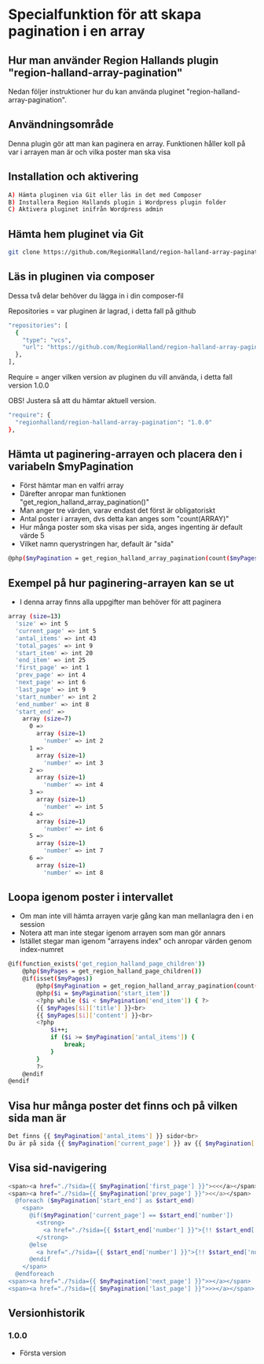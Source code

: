 # Specialfunktion för att skapa pagination i en array

## Hur man använder Region Hallands plugin "region-halland-array-pagination"

Nedan följer instruktioner hur du kan använda pluginet "region-halland-array-pagination".


## Användningsområde

Denna plugin gör att man kan paginera en array. Funktionen håller koll på var i arrayen man är och vilka poster man ska visa


## Installation och aktivering

```sh
A) Hämta pluginen via Git eller läs in det med Composer
B) Installera Region Hallands plugin i Wordpress plugin folder
C) Aktivera pluginet inifrån Wordpress admin
```


## Hämta hem pluginet via Git

```sh
git clone https://github.com/RegionHalland/region-halland-array-pagination.git
```


## Läs in pluginen via composer

Dessa två delar behöver du lägga in i din composer-fil

Repositories = var pluginen är lagrad, i detta fall på github

```sh
"repositories": [
  {
    "type": "vcs",
    "url": "https://github.com/RegionHalland/region-halland-array-pagination.git"
  },
],
```
Require = anger vilken version av pluginen du vill använda, i detta fall version 1.0.0

OBS! Justera så att du hämtar aktuell version.

```sh
"require": {
  "regionhalland/region-halland-array-pagination": "1.0.0"
},
```


## Hämta ut paginering-arrayen och placera den i variabeln $myPagination

- Först hämtar man en valfri array
- Därefter anropar man funktionen "get_region_halland_array_pagination()"
- Man anger tre värden, varav endast det först är obligatoriskt
- Antal poster i arrayen, dvs detta kan anges som "count(ARRAY)"
- Hur många poster som ska visas per sida, anges ingenting är default värde 5
- Vilket namn querystringen har, default är "sida"

```sh
@php($myPagination = get_region_halland_array_pagination(count($myPages),5,'sida'))
```


## Exempel på hur paginering-arrayen kan se ut

- I denna array finns alla uppgifter man behöver för att paginera

```sh
array (size=13)
  'size' => int 5
  'current_page' => int 5
  'antal_items' => int 43
  'total_pages' => int 9
  'start_item' => int 20
  'end_item' => int 25
  'first_page' => int 1
  'prev_page' => int 4
  'next_page' => int 6
  'last_page' => int 9
  'start_number' => int 2
  'end_number' => int 8
  'start_end' => 
    array (size=7)
      0 => 
        array (size=1)
          'number' => int 2
      1 => 
        array (size=1)
          'number' => int 3
      2 => 
        array (size=1)
          'number' => int 4
      3 => 
        array (size=1)
          'number' => int 5
      4 => 
        array (size=1)
          'number' => int 6
      5 => 
        array (size=1)
          'number' => int 7
      6 => 
        array (size=1)
          'number' => int 8
```


## Loopa igenom poster i intervallet

- Om man inte vill hämta arrayen varje gång kan man mellanlagra den i en session
- Notera att man inte stegar igenom arrayen som man gör annars
- Istället stegar man igenom "arrayens index" och anropar värden genom index-numret

```sh
@if(function_exists('get_region_halland_page_children'))
    @php($myPages = get_region_halland_page_children())
    @if(isset($myPages))
        @php($myPagination = get_region_halland_array_pagination(count($myPages),5,'sida'))
        @php($i = $myPagination['start_item'])
        <?php while ($i < $myPagination['end_item']) { ?>
        {{ $myPages[$i]['title'] }}<br>
        {{ $myPages[$i]['content'] }}<br>
        <?php 
			$i++;
			if ($i >= $myPagination['antal_items']) {
				break;
			} 
		}		 
	    ?>
    @endif
@endif
```


## Visa hur många poster det finns och på vilken sida man är

```sh
Det finns {{ $myPagination['antal_items'] }} sidor<br>
Du är på sida {{ $myPagination['current_page'] }} av {{ $myPagination['total_pages'] }}	
```


## Visa sid-navigering

```sh
<span><a href="./?sida={{ $myPagination['first_page'] }}"><<</a></span>
<span><a href="./?sida={{ $myPagination['prev_page'] }}"><</a></span>
  @foreach ($myPagination['start_end'] as $start_end)
    <span>
      @if($myPagination['current_page'] == $start_end['number'])
	    <strong>
	      <a href="./?sida={{ $start_end['number'] }}">{!! $start_end['number'] !!}</a>
	    </strong>
	  @else
	    <a href="./?sida={{ $start_end['number'] }}">{!! $start_end['number'] !!}</a>
	  @endif
	</span>
  @endforeach
<span><a href="./?sida={{ $myPagination['next_page'] }}">></a></span>
<span><a href="./?sida={{ $myPagination['last_page'] }}">>></a></span>
```


## Versionhistorik

### 1.0.0
- Första version